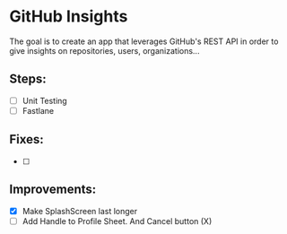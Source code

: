 # GitHub Insights

The goal is to create an app that leverages GitHub's REST API in order to give insights on repositories, users, organizations...

## Steps:

- [ ] Unit Testing
- [ ] Fastlane

## Fixes:

- [ ] 

## Improvements:

- [x] Make SplashScreen last longer
- [ ] Add Handle to Profile Sheet. And Cancel button (X)

